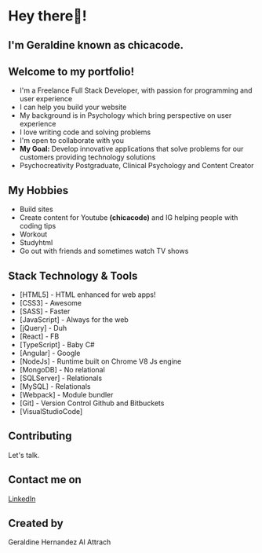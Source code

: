 # Hey there:wave:! 
## I'm Geraldine known as chicacode. 
## Welcome to my portfolio!

* I'm a Freelance Full Stack Developer, with passion for programming and user experience
* I can help you build your website
* My background is in Psychology which bring perspective on user experience
* I love writing code and solving problems
* I'm open to collaborate with you
* **My Goal:** Develop innovative applications that solve problems for our customers providing technology solutions 
* Psychocreativity Postgraduate, Clinical Psychology and Content Creator

## My Hobbies

* Build sites
* Create content for Youtube **(chicacode)** and IG helping people with coding tips
* Workout 
* Studyhtml
* Go out with friends and sometimes watch TV shows

## Stack Technology & Tools

* [HTML5] - HTML enhanced for web apps!
* [CSS3] - Awesome
* [SASS] - Faster
* [JavaScript] - Always for the web
* [jQuery] - Duh
* [React] - FB
* [TypeScript] - Baby C#
* [Angular] - Google
* [NodeJs] - Runtime built on Chrome V8 Js engine
* [MongoDB] - No relational
* [SQLServer] - Relationals
* [MySQL] - Relationals
* [Webpack] - Module bundler
* [Git] - Version Control Github and Bitbuckets
* [VisualStudioCode]

## Contributing
Let's talk.

## Contact me on
[LinkedIn](https://www.linkedin.com/in/geraldinealattrach/)
## Created by 
Geraldine Hernandez Al Attrach